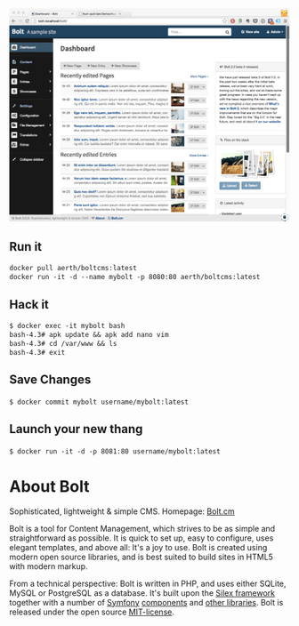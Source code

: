 ![](https://raw.githubusercontent.com/aerth/docker-boltcms/master/screenshot.png?raw=true "Bolt CMS")

## Run it

```
docker pull aerth/boltcms:latest
docker run -it -d --name mybolt -p 8080:80 aerth/boltcms:latest

```

## Hack it

```
$ docker exec -it mybolt bash
bash-4.3# apk update && apk add nano vim
bash-4.3# cd /var/www && ls
bash-4.3# exit
```

## Save Changes

`$ docker commit mybolt username/mybolt:latest`

## Launch your new thang

`$ docker run -it -d -p 8081:80 username/mybolt:latest`







About Bolt
====

Sophisticated, lightweight & simple CMS. Homepage: [Bolt.cm](https://bolt.cm)

Bolt is a tool for Content Management, which strives to be as simple and
straightforward as possible. It is quick to set up, easy to configure, uses
elegant templates, and above all: It's a joy to use. Bolt is created using
modern open source libraries, and is best suited to build sites in HTML5 with
modern markup.

From a technical perspective: Bolt is written in PHP, and uses either SQLite,
MySQL or PostgreSQL as a database. It's built upon the [Silex framework](http://silex.sensiolabs.org)
together with a number of [Symfony](http://symfony.com/) [components](http://symfony.com/components)
and [other libraries](http://docs.bolt.cm/credits). Bolt is released under the
open source [MIT-license](http://opensource.org/licenses/mit-license.php).

